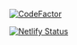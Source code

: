 [![CodeFactor](https://www.codefactor.io/repository/github/musaubrian/brian/badge/main)](https://www.codefactor.io/repository/github/musaubrian/brian/overview/main)


[![Netlify Status](https://api.netlify.com/api/v1/badges/52b9e718-6608-4cfa-89ce-3aa9f0b23aa0/deploy-status)](https://app.netlify.com/sites/musaubrian/deploys)

